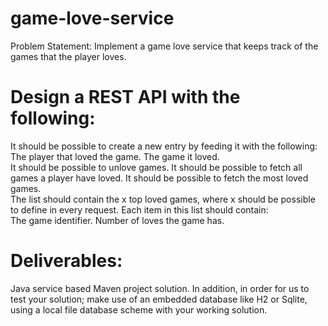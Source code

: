 # game-love-service
Problem Statement:
Implement a game love service that keeps track of the games that the player loves.

# Design a REST API with the following:
It should be possible to create a new entry by feeding it with the following:		
The player that loved the game.
		The game it loved.		
		It should be possible to unlove games.
		It should be possible to fetch all games a player have loved.
		It should be possible to fetch the most loved games.			
The list should contain the x top loved games, where x should be possible to define in every request.
			Each item in this list should contain:		
				The game identifier.
				Number of loves the game has.

# Deliverables:
Java service based Maven project solution.
In addition, in order for us to test your solution; make use of an embedded database like H2 or Sqlite, using a local file database scheme with your working solution.
